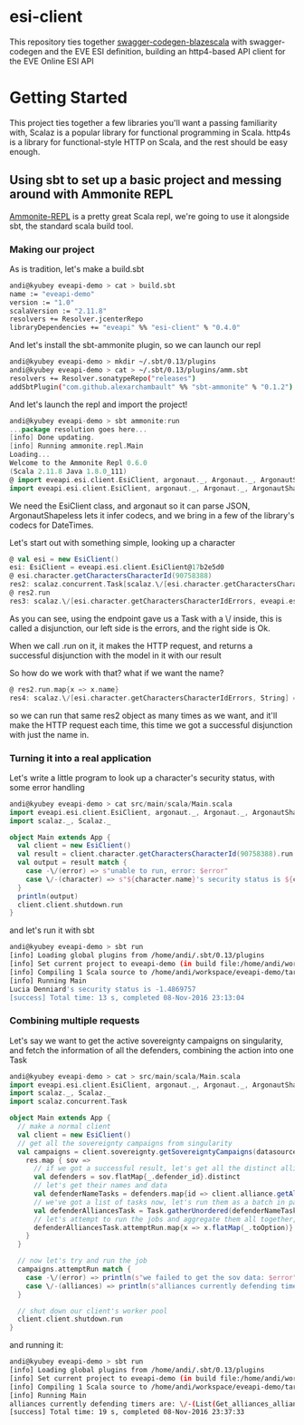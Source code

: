 # esi-client

This repository ties together [swagger-codegen-blazescala](https://github.com/andimiller/swagger-codegen-blazescala/) with swagger-codegen and the EVE ESI definition, building an http4-based API client for the EVE Online ESI API

# Getting Started


This project ties together a few libraries you'll want a passing familiarity with, Scalaz is a popular library for functional programming in Scala. http4s is a library for functional-style HTTP on Scala, and the rest should be easy enough.

## Using sbt to set up a basic project and messing around with Ammonite REPL

[Ammonite-REPL](http://www.lihaoyi.com/Ammonite/#Ammonite-REPL) is a pretty great Scala repl, we're going to use it alongside sbt, the standard scala build tool.


### Making our project

As is tradition, let's make a build.sbt

```bash
andi@kyubey eveapi-demo > cat > build.sbt
name := "eveapi-demo"
version := "1.0"
scalaVersion := "2.11.8"
resolvers += Resolver.jcenterRepo
libraryDependencies += "eveapi" %% "esi-client" % "0.4.0"
```

And let's install the sbt-ammonite plugin, so we can launch our repl

```bash
andi@kyubey eveapi-demo > mkdir ~/.sbt/0.13/plugins
andi@kyubey eveapi-demo > cat > ~/.sbt/0.13/plugins/amm.sbt                                                                                                                                                     <
resolvers += Resolver.sonatypeRepo("releases")
addSbtPlugin("com.github.alexarchambault" %% "sbt-ammonite" % "0.1.2")
```

And let's launch the repl and import the project!

```scala
andi@kyubey eveapi-demo > sbt ammonite:run
...package resolution goes here... 
[info] Done updating.
[info] Running ammonite.repl.Main
Loading...
Welcome to the Ammonite Repl 0.6.0
(Scala 2.11.8 Java 1.8.0_111)
@ import eveapi.esi.client.EsiClient, argonaut._, Argonaut._, ArgonautShapeless._, argonautCodecs.ArgonautCodecs._
import eveapi.esi.client.EsiClient, argonaut._, Argonaut._, ArgonautShapeless._, argonautCodecs.ArgonautCodecs._
```

We need the EsiClient class, and argonaut so it can parse JSON, ArgonautShapeless lets it infer codecs, and we bring in a few of the library's codecs for DateTimes.

Let's start out with something simple, looking up a character

```scala
@ val esi = new EsiClient()
esi: EsiClient = eveapi.esi.client.EsiClient@17b2e5d0
@ esi.character.getCharactersCharacterId(90758388)
res2: scalaz.concurrent.Task[scalaz.\/[esi.character.getCharactersCharacterIdErrors, eveapi.esi.model.Get_characters_character_id_ok]] = scalaz.concurrent.Task@597ce106
@ res2.run
res3: scalaz.\/[esi.character.getCharactersCharacterIdErrors, eveapi.esi.model.Get_characters_character_id_ok] = \/-(Get_characters_character_id_ok(37, 2011-05-18T19:36:00Z, 13, 98040755, "I fly internet spaceships.<br><br>Sometimes I even program things.", "female", "Lucia Denniard", 4, Some(-1.4869757F)))
```

As you can see, using the endpoint gave us a Task with a \\/ inside, this is called a disjunction, our left side is the errors, and the right side is Ok.

When we call .run on it, it makes the HTTP request, and returns a successful disjunction with the model in it with our result

So how do we work with that? what if we want the name?

```scala
@ res2.run.map{x => x.name}
res4: scalaz.\/[esi.character.getCharactersCharacterIdErrors, String] = \/-("Lucia Denniard")
```

so we can run that same res2 object as many times as we want, and it'll make the HTTP request each time, this time we got a successful disjunction with just the name in.

### Turning it into a real application

Let's write a little program to look up a character's security status, with some error handling

```scala
andi@kyubey eveapi-demo > cat src/main/scala/Main.scala
import eveapi.esi.client.EsiClient, argonaut._, Argonaut._, ArgonautShapeless._, argonautCodecs.ArgonautCodecs._
import scalaz._, Scalaz._

object Main extends App {
  val client = new EsiClient()
  val result = client.character.getCharactersCharacterId(90758388).run
  val output = result match {
    case -\/(error) => s"unable to run, error: $error"
    case \/-(character) => s"${character.name}'s security status is ${character.security_status.getOrElse(0.0)}"
  }
  println(output)
  client.client.shutdown.run
}
```

and let's run it with sbt

```bash
andi@kyubey eveapi-demo > sbt run
[info] Loading global plugins from /home/andi/.sbt/0.13/plugins
[info] Set current project to eveapi-demo (in build file:/home/andi/workspace/eveapi-demo/)
[info] Compiling 1 Scala source to /home/andi/workspace/eveapi-demo/target/scala-2.11/classes...
[info] Running Main
Lucia Denniard's security status is -1.4869757
[success] Total time: 13 s, completed 08-Nov-2016 23:13:04
```


### Combining multiple requests

Let's say we want to get the active sovereignty campaigns on singularity, and fetch the information of all the defenders, combining the action into one Task

```scala
andi@kyubey eveapi-demo > cat > src/main/scala/Main.scala
import eveapi.esi.client.EsiClient, argonaut._, Argonaut._, ArgonautShapeless._, argonautCodecs.ArgonautCodecs._
import scalaz._, Scalaz._
import scalaz.concurrent.Task

object Main extends App {
  // make a normal client
  val client = new EsiClient()
  // get all the sovereignty campaigns from singularity
  val campaigns = client.sovereignty.getSovereigntyCampaigns(datasource=Some("singularity")).map{ res =>
    res.map { sov =>
      // if we got a successful result, let's get all the distinct alliances who have defensive timers
      val defenders = sov.flatMap{_.defender_id}.distinct
      // let's get their names and data
      val defenderNameTasks = defenders.map{id => client.alliance.getAlliancesAllianceId(id.toInt, datasource=Some("singularity"))}
      // we've got a list of tasks now, let's run them as a batch in parallel
      val defenderAlliancesTask = Task.gatherUnordered(defenderNameTasks)
      // let's attempt to run the jobs and aggregate them all together, coping with errors
      defenderAlliancesTask.attemptRun.map{x => x.flatMap(_.toOption)}.toList.flatten
    }
  }

  // now let's try and run the job
  campaigns.attemptRun match {
    case -\/(error) => println(s"we failed to get the sov data: $error")
    case \/-(alliances) => println(s"alliances currently defending timers are: $alliances")
  }

  // shut down our client's worker pool
  client.client.shutdown.run
}
```

and running it:
```bash
andi@kyubey eveapi-demo > sbt run
[info] Loading global plugins from /home/andi/.sbt/0.13/plugins
[info] Set current project to eveapi-demo (in build file:/home/andi/workspace/eveapi-demo/)
[info] Compiling 1 Scala source to /home/andi/workspace/eveapi-demo/target/scala-2.11/classes...
[info] Running Main
alliances currently defending timers are: \/-(List(Get_alliances_alliance_id_ok(Infinity Space.,2013-06-12T11:47:48Z,98229345,IN.SP), Get_alliances_alliance_id_ok(Brothers of Tangra,2013-02-28T06:07:31Z,98181032,B0T), Get_alliances_alliance_id_ok(Tactical-Retreat,2016-09-19T21:09:22Z,781729299,FLEE), Get_alliances_alliance_id_ok(DARKNESS.,2013-02-09T22:32:32Z,98173905,DARK.), Get_alliances_alliance_id_ok(The Volition Cult,2006-09-22T23:39:00Z,112702028,VOLT), Get_alliances_alliance_id_ok(La Ligue des mondes libres,2015-03-10T01:05:46Z,98201052,LLDML)))
[success] Total time: 19 s, completed 08-Nov-2016 23:37:33
```